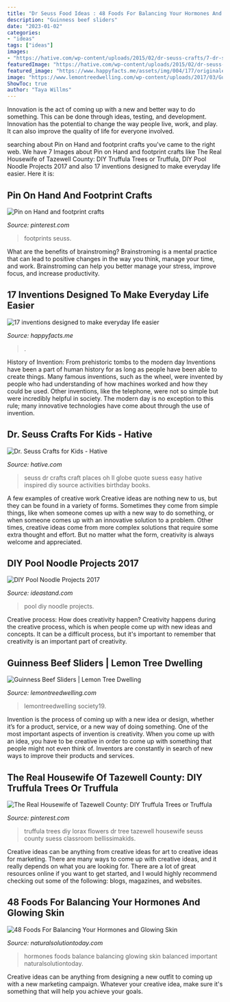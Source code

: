```yaml
---
title: "Dr Seuss Food Ideas : 48 Foods For Balancing Your Hormones And Glowing Skin"
description: "Guinness beef sliders"
date: "2023-01-02"
categories:
- "ideas"
tags: ["ideas"]
images:
- "https://hative.com/wp-content/uploads/2015/02/dr-seuss-crafts/7-dr-seuss-crafts.jpg"
featuredImage: "https://hative.com/wp-content/uploads/2015/02/dr-seuss-crafts/7-dr-seuss-crafts.jpg"
featured_image: "https://www.happyfacts.me/assets/img/004/177/originale/17-inventions-designed-make-everyday-life-easier.jpg"
image: "https://www.lemontreedwelling.com/wp-content/uploads/2017/03/Guinness-Beef-Sliders-3-small.jpg"
ShowToc: true
author: "Taya Willms"
---
```



Innovation is the act of coming up with a new and better way to do something. This can be done through ideas, testing, and development. Innovation has the potential to change the way people live, work, and play. It can also improve the quality of life for everyone involved.

	

		
searching about Pin on Hand and footprint crafts you've came to the right web. We have 7 Images about Pin on Hand and footprint crafts like The Real Housewife of Tazewell County: DIY Truffula Trees or Truffula, DIY Pool Noodle Projects 2017 and also 17 inventions designed to make everyday life easier. Here it is:
		
    
## Pin On Hand And Footprint Crafts

<img loading=lazy src="https://i.pinimg.com/736x/1a/26/2c/1a262cafc7a53fddb37f89cd68ebae2b--footprint-crafts-footprints.jpg" onerror="this.onerror=null;this.src='https://tse3.mm.bing.net/th?id=OIP.vgKhaVlMKYqFyjvRucB86gHaJ3&amp;pid=15.1';" alt="Pin on Hand and footprint crafts">

_Source: pinterest.com_

>footprints seuss. 

	

What are the benefits of brainstroming?
Brainstroming is a mental practice that can lead to positive changes in the way you think, manage your time, and work. Brainstroming can help you better manage your stress, improve focus, and increase productivity.

    
## 17 Inventions Designed To Make Everyday Life Easier

<img loading=lazy src="https://www.happyfacts.me/assets/img/004/177/originale/17-inventions-designed-make-everyday-life-easier.jpg" onerror="this.onerror=null;this.src='https://tse4.mm.bing.net/th?id=OIP.RBIddiLz5Yk2L3AGXPAP2gHaD2&amp;pid=15.1';" alt="17 inventions designed to make everyday life easier">

_Source: happyfacts.me_

>. 

	

History of Invention: From prehistoric tombs to the modern day
Inventions have been a part of human history for as long as people have been able to create things. Many famous inventions, such as the wheel, were invented by people who had understanding of how machines worked and how they could be used. Other inventions, like the telephone, were not so simple but were incredibly helpful in society. The modern day is no exception to this rule; many innovative technologies have come about through the use of invention.

    
## Dr. Seuss Crafts For Kids - Hative

<img loading=lazy src="https://hative.com/wp-content/uploads/2015/02/dr-seuss-crafts/7-dr-seuss-crafts.jpg" onerror="this.onerror=null;this.src='https://tse1.mm.bing.net/th?id=OIP.0nYHPeJhgy9OERJ3ovanRAHaLH&amp;pid=15.1';" alt="Dr. Seuss Crafts for Kids - Hative">

_Source: hative.com_

>seuss dr crafts craft places oh ll globe quote suess easy hative inspired diy source activities birthday books. 

	

A few examples of creative work
Creative ideas are nothing new to us, but they can be found in a variety of forms. Sometimes they come from simple things, like when someone comes up with a new way to do something, or when someone comes up with an innovative solution to a problem. Other times, creative ideas come from more complex solutions that require some extra thought and effort. But no matter what the form, creativity is always welcome and appreciated.

    
## DIY Pool Noodle Projects 2017

<img loading=lazy src="http://ideastand.com/wp-content/uploads/2015/10/2-diy-pool-noodle-projects.jpg" onerror="this.onerror=null;this.src='https://tse1.mm.bing.net/th?id=OIP.Rz_MzfZOWK_1caXLs-otaAHaLG&amp;pid=15.1';" alt="DIY Pool Noodle Projects 2017">

_Source: ideastand.com_

>pool diy noodle projects. 

	

Creative process: How does creativity happen?
Creativity happens during the creative process, which is when people come up with new ideas and concepts. It can be a difficult process, but it's important to remember that creativity is an important part of creativity.

    
## Guinness Beef Sliders | Lemon Tree Dwelling

<img loading=lazy src="https://www.lemontreedwelling.com/wp-content/uploads/2017/03/Guinness-Beef-Sliders-3-small.jpg" onerror="this.onerror=null;this.src='https://tse1.mm.bing.net/th?id=OIP.bUXx879M9CsKRxyikOn8ZgHaLH&amp;pid=15.1';" alt="Guinness Beef Sliders | Lemon Tree Dwelling">

_Source: lemontreedwelling.com_

>lemontreedwelling society19. 

	

Invention is the process of coming up with a new idea or design, whether it’s for a product, service, or a new way of doing something. One of the most important aspects of invention is creativity. When you come up with an idea, you have to be creative in order to come up with something that people might not even think of. Inventors are constantly in search of new ways to improve their products and services.

    
## The Real Housewife Of Tazewell County: DIY Truffula Trees Or Truffula

<img loading=lazy src="https://i.pinimg.com/736x/36/f8/1b/36f81b2edeb086518feab50d7ddbf108--classroom-organization-organization-ideas.jpg" onerror="this.onerror=null;this.src='https://tse1.mm.bing.net/th?id=OIP.4rrj5CJ-qEG64kMoNKq6qQHaLH&amp;pid=15.1';" alt="The Real Housewife of Tazewell County: DIY Truffula Trees or Truffula">

_Source: pinterest.com_

>truffula trees diy lorax flowers dr tree tazewell housewife seuss county suess classroom bellissimakids. 

	

Creative ideas can be anything from creative ideas for art to creative ideas for marketing. There are many ways to come up with creative ideas, and it really depends on what you are looking for. There are a lot of great resources online if you want to get started, and I would highly recommend checking out some of the following: blogs, magazines, and websites.

    
## 48 Foods For Balancing Your Hormones And Glowing Skin

<img loading=lazy src="https://naturalsolutiontoday.com/wp-content/uploads/48-balance-hormones-22820151274-1200x630.jpg" onerror="this.onerror=null;this.src='https://tse1.mm.bing.net/th?id=OIP.U4iDbHHhD18DUbSBxWtqKgHaD4&amp;pid=15.1';" alt="48 Foods For Balancing Your Hormones and Glowing Skin">

_Source: naturalsolutiontoday.com_

>hormones foods balance balancing glowing skin balanced important naturalsolutiontoday. 

	

Creative ideas can be anything from designing a new outfit to coming up with a new marketing campaign. Whatever your creative idea, make sure it's something that will help you achieve your goals.


